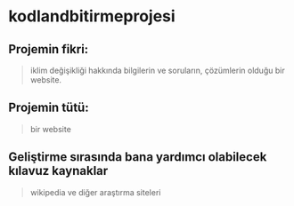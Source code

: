 # kodlandbitirmeprojesi
## Projemin fikri:
>iklim değişikliği hakkında bilgilerin ve soruların, çözümlerin olduğu bir website.
## Projemin tütü:
>bir website
## Geliştirme sırasında bana yardımcı olabilecek kılavuz kaynaklar
>wikipedia ve diğer araştırma siteleri
